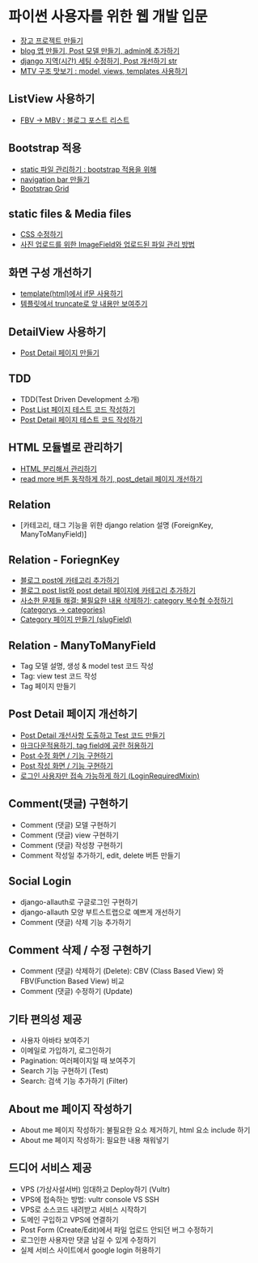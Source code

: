 # 파이썬 사용자를 위한 웹 개발 입문

- [장고 프로젝트 만들기](log/make_django_project.md)
- [blog 앱 만들기, Post 모델 만들기, admin에 추가하기](log/make_blog.md)
- [django 지역(시간) 세팅 수정하기, Post 개선하기 str](log/django_time_setting.md)
- [MTV 구조 맛보기 : model, views, templates 사용하기](log/model_views_templates.md)

## ListView 사용하기

- [FBV -> MBV : 블로그 포스트 리스트](log/from_FBV_to_MBV_make_blog_post_list.md)

## Bootstrap 적용

- [static 파일 관리하기 : bootstrap 적용을 위해](log/manage_static_file_to_adapt_bootstrap.md)
- [navigation bar 만들기](log/navigation_bar.md)
- [Bootstrap Grid](log/bootstrap_grid.md)

## static files & Media files
- [CSS 수정하기](log/revise_css.md)
- [사진 업로드를 위한 ImageField와 업로드된 파일 관리 방법](log/ImageField_to_upload_iamge.md)

## 화면 구성 개선하기
- [template(html)에서 if문 사용하기](log/use_if_in_template.md)
- [템플릿에서 truncate로 앞 내용만 보여주기](log/use_truncate.md)

## DetailView 사용하기

- [Post Detail 페이지 만들기](log/make_post_detail.md)

## TDD

- TDD(Test Driven Development 소개)
- [Post List 페이지 테스트 코드 작성하기](log/page_test_code_partA.md)
- [Post Detail 페이지 테스트 코드 작성하기](log/detail_test_code.md)

## HTML 모듈별로 관리하기

- [HTML 분리해서 관리하기](log/divide_html.md)
- [read more 버튼 동작하게 하기, post_detail 페이지 개선하기](log/read_more_button_post_detail.md)

## Relation
- [카테고리, 태그 기능을 위한 django relation 설명 (ForeignKey, ManyToManyField)]


## Relation - ForiegnKey

- [블로그 post에 카테고리 추가하기](log/add_category.md)
- [블로그 post list와 post detail 페이지에 카테고리 추가하기](log/add_category_to_post_list_to_post_detail.md)
- [사소한 문제들 해결: 불필요한 내용 삭제하기; category 복수형 수정하기 (categorys -> categories)](log/revise_category.md)
- [Category 페이지 만들기 (slugField)](log/category_page.md)


## Relation - ManyToManyField

- Tag 모델 설명, 생성 & model test 코드 작성
- Tag: view test 코드 작성
- Tag 페이지 만들기

## Post Detail 페이지 개선하기

- [Post Detail 개선사항 도출하고 Test 코드 만들기](log/revise_post_detail_and_make_test_code.md)
- [마크다운적용하기, tag field에 공란 허용하기](log/adopt_markdown_and_arrow_tag_field_blank.md)
- [Post 수정 화면 / 기능 구현하기](log/revise_post.md)
- [Post 작성 화면 / 기능 구현하기](log/write_post_implement_function.md)
- [로그인 사용자만 접속 가능하게 하기 (LoginRequiredMixin)](log/access_who_login.md)


## Comment(댓글) 구현하기

- Comment (댓글) 모델 구현하기
- Comment (댓글) view 구현하기
- Comment (댓글) 작성창 구현하기
- Comment 작성일 추가하기, edit, delete 버튼 만들기

## Social Login

- django-allauth로 구글로그인 구현하기
- django-allauth 모양 부트스트랩으로 예쁘게 개선하기
- Comment (댓글) 삭제 기능 추가하기

## Comment 삭제 / 수정 구현하기

- Comment (댓글) 삭제하기 (Delete): CBV (Class Based View) 와 FBV(Function Based View) 비교
- Comment (댓글) 수정하기 (Update)

## 기타 편의성 제공

- 사용자 아바타 보여주기
- 이메일로 가입하기, 로그인하기
- Pagination: 여러페이지일 때 보여주기
- Search 기능 구현하기 (Test)
- Search: 검색 기능 추가하기 (Filter)

## About me 페이지 작성하기

- About me 페이지 작성하기: 불필요한 요소 제거하기, html 요소 include 하기
- About me 페이지 작성하기: 필요한 내용 채워넣기

## 드디어 서비스 제공

- VPS (가상사설서버) 임대하고 Deploy하기 (Vultr)
- VPS에 접속하는 방법: vultr console VS SSH
- VPS로 소스코드 내려받고 서비스 시작하기
- 도메인 구입하고 VPS에 연결하기
- Post Form (Create/Edit)에서 파일 업로드 안되던 버그 수정하기
- 로그인한 사용자만 댓글 남길 수 있게 수정하기
- 실제 서비스 사이트에서 google login 허용하기
